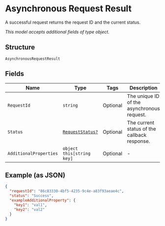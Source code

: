 
# Asynchronous Request Result

A successful request returns the request ID and the current status.

*This model accepts additional fields of type object.*

## Structure

`AsynchronousRequestResult`

## Fields

| Name | Type | Tags | Description |
|  --- | --- | --- | --- |
| `RequestId` | `string` | Optional | The unique ID of the asynchronous request. |
| `Status` | [`RequestStatus?`](../../doc/models/request-status.md) | Optional | The current status of the callback response. |
| `AdditionalProperties` | `object this[string key]` | Optional | - |

## Example (as JSON)

```json
{
  "requestId": "86c83330-4bf5-4235-9c4e-a83f93aeae4c",
  "status": "Success",
  "exampleAdditionalProperty": {
    "key1": "val1",
    "key2": "val2"
  }
}
```


